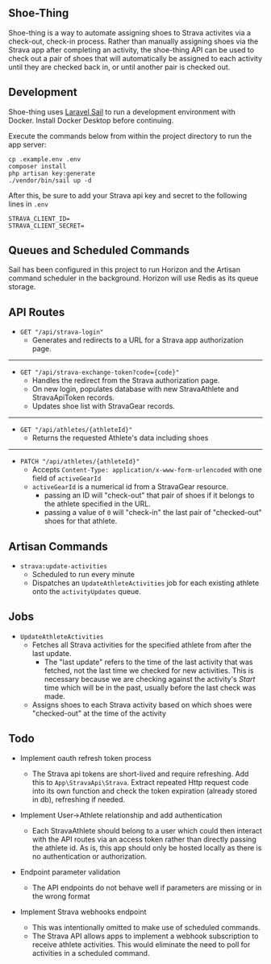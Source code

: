 ## Shoe-Thing

Shoe-thing is a way to automate assigning shoes to Strava activites via a check-out, check-in process.  Rather than manually assigning shoes via the Strava app after completing an activity, the shoe-thing API can be used to check out a pair of shoes that will automatically be assigned to each activity until they are checked back in, or until another pair is checked out.

## Development

Shoe-thing uses [Laravel Sail](https://laravel.com/docs/10.x/sail) to run a development environment with Docker. Install Docker Desktop before continuing.

Execute the commands below from within the project directory to run the app server:

```
cp .example.env .env
composer install
php artisan key:generate
./vendor/bin/sail up -d
```

After this, be sure to add your Strava api key and secret to the following lines in `.env`
```
STRAVA_CLIENT_ID=
STRAVA_CLIENT_SECRET=
```

## Queues and Scheduled Commands
Sail has been configured in this project to run Horizon and the Artisan command scheduler in the background.  Horizon will use Redis as its queue storage.

## API Routes
* `GET "/api/strava-login"`
    * Generates and redirects to a URL for a Strava app authorization page.
---
* `GET "/api/strava-exchange-token?code={code}"`
    * Handles the redirect from the Strava authorization page.
    * On new login, populates database with new StravaAthlete and StravaApiToken records.
    * Updates shoe list with StravaGear records.
---
* `GET "/api/athletes/{athleteId}"`
    * Returns the requested Athlete's data including shoes
---
* `PATCH "/api/athletes/{athleteId}"`
    * Accepts `Content-Type: application/x-www-form-urlencoded` with one field of `activeGearId`
    * `activeGearId` is a numerical id from a StravaGear resource.
        * passing an ID will "check-out" that pair of shoes if it belongs to the athlete specified in the URL.
        * passing a value of `0` will "check-in" the last pair of "checked-out" shoes for that athlete.


## Artisan Commands
* `strava:update-activities`
    * Scheduled to run every minute
    * Dispatches an `UpdateAthleteActivities` job for each existing athlete onto the `activityUpdates` queue.

## Jobs
* `UpdateAthleteActivities`
    * Fetches all Strava activities for the specified athlete from after the last update.
        * The "last update" refers to the time of the last activity that was fetched, not the last time we checked for new activities.  This is necessary because we are checking against the activity's *Start* time which will be in the past, usually before the last check was made.
    * Assigns shoes to each Strava activity based on which shoes were "checked-out" at the time of the activity

## Todo
* Implement oauth refresh token process
    * The Strava api tokens are short-lived and require refreshing.  Add this to `App\StravaApi\Strava`.  Extract repeated Http request code into its own function and check the token expiration (already stored in db), refreshing if needed.

* Implement User->Athlete relationship and add authentication
    * Each StravaAthlete should belong to a user which could then interact with the API routes via an access token rather than directly passing the athlete id.  As is, this app should only be hosted locally as there is no authentication or authorization.

* Endpoint parameter validation
    * The API endpoints do not behave well if parameters are missing or in the wrong format

* Implement Strava webhooks endpoint
    * This was intentionally omitted to make use of scheduled commands.
    * The Strava API allows apps to implement a webhook subscription to receive athlete activities.  This would eliminate the need to poll for activities in a scheduled command.
